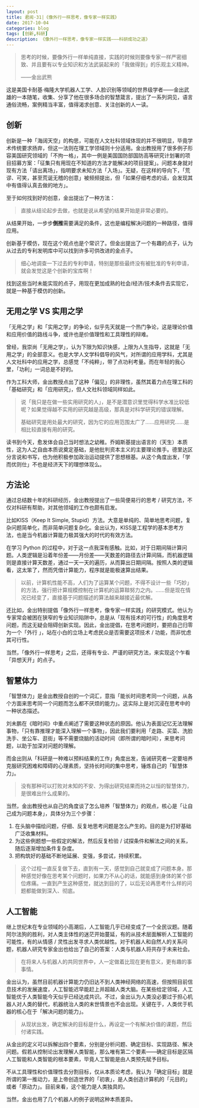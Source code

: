 ```yaml
---
layout: post
title: 君阅·31|《像外行一样思考，像专家一样实践》
date: 2017-10-04
categories: blog
tags: [创新,科研]
description: 《像外行一样思考，像专家一样实践———科研成功之道》
---
```


<blockquote>
<p>思考的时候，要像外行一样单纯直接，实践的时候则要像专家一样严密细致、并且要有以专业知识和方法武装起来的「我做得到」的乐观主义精神。</p>

<p>——金出武熊</p>
</blockquote>

<p>这是美国卡耐基·梅隆大学机器人工学、人脸识别等领域的世界级学者——金出武雄的一本随笔，收集、分享了他在很多场合的智慧箴言，提出了一系列洞见，语言通俗流畅，案例精当丰富，值得渴求创意、关注创新的人一读。</p>

<h2>创新</h2>

<p>创新是一种「海阔天空」的构思，可能在人文社科领域体现的并不很明显，毕竟学术传统要求扬弃，但这一法则在理工学领域则十分适用。金出教授用了很多例子形容美国研究领域的「不拘一格」，其中一例是美国国防部国防高等研究计划署的项目招募方案：「征集只有用现在不知道的方法才能解决的项目提案」。问题本身就对现有方法「请出离场」，指明要求未知方法「入场」。无疑，在这样的导向下，「荒谬、可笑，甚至荒诞无稽的创意」被频频提出，但「如果仔细考虑的话，会发现其中有值得认真去做的地方」。</p>

<p>至于如何找到好的创意，金出提出了一种方法：</p>

<blockquote>
<p>直接从结论起步去做，也就是说从希望的结果开始是非常必要的。</p>
</blockquote>

<p>从结果开始，一步步<strong>倒推</strong>需要满足的条件，这也是编程解决问题的一种路径，值得应用。</p>

<p>创新基于模仿，现在这个观点也是个常识了。但金出提出了一个有趣的点子，认为从过去的专利发明库中可以找到许多可供改进的金点子。</p>

<blockquote>
<p>细心地调查一下过去的专利申请，特别是那些最终没有被批准的专利申请，就会发觉这是个创新的宝库啊！</p>
</blockquote>

<p>找到这些当时未能实现的点子，用现在更加成熟的社会/经济/技术条件去实现它，就是一种基于模仿的创新。</p>

<h2>无用之学 VS 实用之学</h2>

<p>「无用之学」和「实用之学」的争论，似乎先天就是一个热门争论，这是理论价值和应用价值的路线斗争，或许也是价值理性和工具理性的辩难。</p>

<p>曾经，我崇尚「无用之学」，认为下限为知识快感，上限为人生指导，这就是「无用之学」的全部意义。也是大学人文学科倡导的风气，对所谓的应用学科，尤其是人文社科中的应用之学，总感觉「不纯粹」，带了点功利考量。而在年轻的我心里，「功利」一词总是不好的。</p>

<p>作为工科大师，金出教授点出了这种「偏见」的非理性，虽然其着力点在理工科的「基础研究」和「应用研究」，但人文社科领域同样如此。</p>

<blockquote>
<p>说「我只是在做一些实用研究的人」，是不是潜意识里觉得科学水准比较低呢？如果觉得越不实用的研究越是高级，那真是对科学研究的错误理解。</p>

<p>基础研究是用处最大的研究，因为它的应用范围太广了……应用研究……是相比较直接有用的研究。</p>
</blockquote>

<p>读书到今天，愈发体会自己当时想法之幼稚。乔姆斯基提出语言的（天生）本质性，这为人之自由本质说奠定基础，是他批判资本主义的主要理论推手。德里达区分言说和书写，也为他积极参加政治运动提供了思想根基。从这个角度出发，「学而优则仕」不也是经济天下的理想体现么。</p>

<h2>方法论</h2>

<p>通过总结数十年的科研经历，金出教授提出了一些简便易行的思考 / 研究方法，不仅对科研有帮助，对其他领域的工作也颇有启发。</p>

<p>比如KISS（Keep It Simple, Stupid）方法。大意是单纯的、简单地思考问题，复杂问题简单化，而非简单问题复杂化。金出认为，KISS是工程学的基本思考方法，也是当今机器计算能力极其强大的时代的有效方法。</p>

<p>在学习 Python 的过程中，对于这一点我深有感触。比如，对于日期间隔计算问题。人类逻辑是沿着年份差——月份差——天数差的路径去计算间隔，而机器逻辑则是直接计算天数差，通过一天一天的遍历，从而算出日期间隔。按照人类的逻辑看，这太笨了，然而凭借计算能力，程序就是能极速算出结果。</p>

<blockquote>
<p>以前，计算机性能不高，人们为了运算某个问题，不得不设计一些「巧妙」的方法，强行把计算规模控制在计算机的运算鞥努力之内。……但是现在情况已经变了，直接基于问题描述的算法越来越接近最优解。</p>
</blockquote>

<p>还比如，金出特别提倡「像外行一样思考，像专家一样实践」的研究模式。他认为专家常会被困在狭窄的专业知识陷阱中，总是从「现有技术的可行性」的角度思考问题，而这无疑会阻碍创新实现。因此，金出提倡，在思考问题时，要把自己归零为一个「外行 」，站在小白的立场上考虑民众是否需要这项技术 / 功能，而非忧虑其可行性。</p>

<p>当然，「像外行一样思考」之后，还得有专业、严谨的研究方法，来实现这个乍看「异想天开」的点子。</p>

<h2>智慧体力</h2>

<p>「智慧体力」是金出教授自创的一个词汇，意指「能长时间思考同一个问题，从各个方面来思考同一个问题而怎么都不厌烦的能力」。这实际上是对沉浸在思考中的一种状态描述。</p>

<p>刘未鹏在《暗时间》中重点阐述了需要这种状态的原因。他认为表面记忆无法理解事物，「只有靠推理才能深入理解一个事物」，因此我们要利用「走路、买菜、洗脸洗手、坐公车、逛街」等不需要烧脑的活动时间（即所谓的暗时间），来思考问题，以助于加深对问题的理解。</p>

<p>而金出则从「科研是一种难以预料结果的工作」角度出发，告诫研究者一定要培养克服研究困难和障碍的心理素质，坚持长时间的集中思考，锤炼自己的「智慧体力」。</p>

<blockquote>
<p>没有那种可以打败对未知的不安、为得出研究结果而持之以恒的智慧体力，是很难出什么成果的。</p>
</blockquote>

<p>当然，金出教授也从自己的角度谈了怎么培养「智慧体力」的观点，核心是「让自己成为问题本身」，具体分为三个步骤：</p>

<ol>
	<li>在头脑中描绘问题，仔细、反复地思考问题是怎么产生的。目的是为打好基础广泛收集材料。</li>
	<li>为这些例题想一些假定的解法，然后反复检验 / 试探条件和解法之间的关系，随后逐渐增加条件复杂度。</li>
	<li>把构筑好的基础不断地延展、变强，多尝试，持续积累。</li>
</ol>

<blockquote>
<p>这个过程一直反复做下去，直到有一天，感觉到自己就变成了问题本身。那种感觉好像在思考某个问题时，如果力不从心的话，就能感到身体的某个部位疼痛。一直到产生这种感觉，就达到目的了，以后无论再思考什么样的问题都能做到深入、彻底。</p>
</blockquote>

<h2>人工智能</h2>

<p>继上世纪末在专业领域的小高潮后，人工智能几乎已经变成了一个全民议题。随着阿尔法狗的胜利，对人类主体性的迷茫开始蔓延，有的从技术层面解析人工智能的可能性，有的从情感 / 灵性出发寻求人类优越性。对于机器人和自然人的关系问题，机器人研究专家金出也给出了自己的答案：人类与机器人将共存于未来社会。</p>

<blockquote>
<p>在将来人与机器人的共同世界中，人一定做着比现在更有意义，更有趣的事事情。</p>
</blockquote>

<p>金出认为，虽然目前机器计算能力仍旧达不到人类神经网络的高速，但按照目前信息技术的发展速度，人工智能迟早能赶上并超越人类大脑。在某些给定领域，人工智能优于人类智能今天似乎已经达成共识。不过，金出认为人类没必要过于担心机器人对人类的替代，机器统治人类的末世情景也不会出现。关键在于，人类优于机器的核心在于「解决问题的能力」。</p>

<blockquote>
<p>从现状出发，确定解决的目标是什么，再设定一个有解决价值的课题，然后付诸实践。</p>
</blockquote>

<p>从金出的定义可以拆解出四个要素，分别是分析问题、确定目标、实现路径、解决问题。假若从控制论出发理解人类智能，那么唯有第二个要素——确定目标是区隔人工智能和人类智能的根本要素，毕竟人工智能是由人类预先赋予目标。</p>

<p>不从工具理性和价值理性去分割目标，仅从本质论考虑，我认为「确定目标」就是所谓的第一推动力，是上帝创造世界的「初衷」，是人类创造计算机的「元目的」或者「原动力」。目前来看，这个能力是人类独具的。</p>

<p>当然，金出也用了几个机器人的例子说明这种本质差异。</p>










